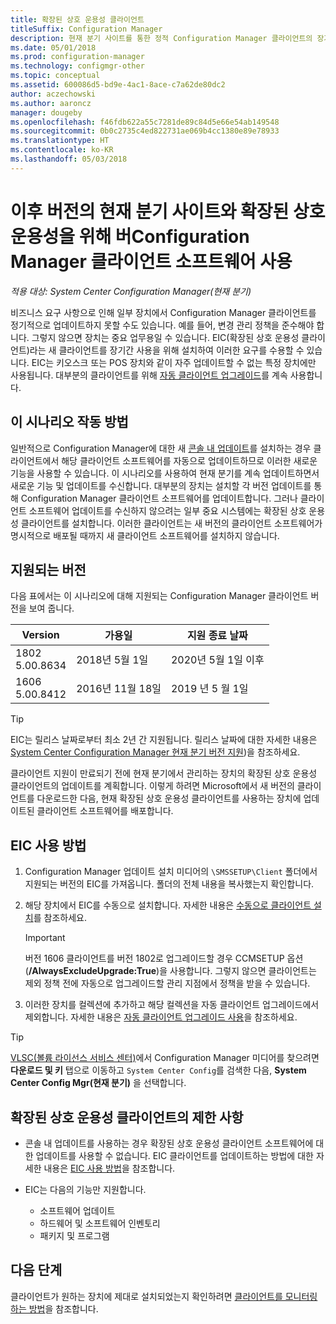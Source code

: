 ```yaml
---
title: 확장된 상호 운용성 클라이언트
titleSuffix: Configuration Manager
description: 현재 분기 사이트를 통한 정적 Configuration Manager 클라이언트의 장기 지원을 위해 확장된 상호 운용성 클라이언트를 사용하는 방법에 대해 알아봅니다.
ms.date: 05/01/2018
ms.prod: configuration-manager
ms.technology: configmgr-other
ms.topic: conceptual
ms.assetid: 600086d5-bd9e-4ac1-8ace-c7a62de80dc2
author: aczechowski
ms.author: aaroncz
manager: dougeby
ms.openlocfilehash: f46fdb622a55c7281de89c84d5e66e54ab149548
ms.sourcegitcommit: 0b0c2735c4ed822731ae069b4cc1380e89e78933
ms.translationtype: HT
ms.contentlocale: ko-KR
ms.lasthandoff: 05/03/2018
---
```

# <a name="use-the-configuration-manager-client-software-for-extended-interoperability-with-future-versions-of-a-current-branch-site"></a>이후 버전의 현재 분기 사이트와 확장된 상호 운용성을 위해 버Configuration Manager 클라이언트 소프트웨어 사용

*적용 대상: System Center Configuration Manager(현재 분기)*  

비즈니스 요구 사항으로 인해 일부 장치에서 Configuration Manager 클라이언트를 정기적으로 업데이트하지 못할 수도 있습니다. 예를 들어, 변경 관리 정책을 준수해야 합니다. 그렇지 않으면 장치는 중요 업무용일 수 있습니다. EIC(확장된 상호 운용성 클라이언트)라는 새 클라이언트를 장기간 사용을 위해 설치하여 이러한 요구를 수용할 수 있습니다. EIC는 키오스크 또는 POS 장치와 같이 자주 업데이트할 수 없는 특정 장치에만 사용됩니다. 대부분의 클라이언트를 위해 [자동 클라이언트 업그레이드](/sccm/core/clients/manage/upgrade/upgrade-clients-for-windows-computers#use-automatic-client-upgrade)를 계속 사용합니다. 

## <a name="how-this-scenario-works"></a>이 시나리오 작동 방법

일반적으로 Configuration Manager에 대한 새 [콘솔 내 업데이트](/sccm/core/servers/manage/install-in-console-updates)를 설치하는 경우 클라이언트에서 해당 클라이언트 소프트웨어를 자동으로 업데이트하므로 이러한 새로운 기능을 사용할 수 있습니다. 이 시나리오를 사용하여 현재 분기를 계속 업데이트하면서 새로운 기능 및 업데이트를 수신합니다. 대부분의 장치는 설치할 각 버전 업데이트를 통해 Configuration Manager 클라이언트 소프트웨어를 업데이트합니다. 그러나 클라이언트 소프트웨어 업데이트를 수신하지 않으려는 일부 중요 시스템에는 확장된 상호 운용성 클라이언트를 설치합니다. 이러한 클라이언트는 새 버전의 클라이언트 소프트웨어가 명시적으로 배포될 때까지 새 클라이언트 소프트웨어를 설치하지 않습니다.



## <a name="supported-versions"></a>지원되는 버전
다음 표에서는 이 시나리오에 대해 지원되는 Configuration Manager 클라이언트 버전을 보여 줍니다.

| Version  | 가용일  | 지원 종료 날짜  |
|---------|---------|---------|
|1802<br/>5.00.8634     | 2018년 5월 1일        | 2020년 5월 1일 이후        |
|1606<br/>5.00.8412     | 2016년 11월 18일        | 2019 년 5 월 1일        |

> [!TIP]  
> EIC는 릴리스 날짜로부터 최소 2년 간 지원됩니다. 릴리스 날짜에 대한 자세한 내용은 [System Center Configuration Manager 현재 분기 버전 지원](/sccm/core/servers/manage/current-branch-versions-supported))을 참조하세요.  

클라이언트 지원이 만료되기 전에 현재 분기에서 관리하는 장치의 확장된 상호 운용성 클라이언트의 업데이트를 계획합니다. 이렇게 하려면 Microsoft에서 새 버전의 클라이언트를 다운로드한 다음, 현재 확장된 상호 운용성 클라이언트를 사용하는 장치에 업데이트된 클라이언트 소프트웨어를 배포합니다.



## <a name="how-to-use-the-eic"></a>EIC 사용 방법

1. Configuration Manager 업데이트 설치 미디어의 `\SMSSETUP\Client` 폴더에서 지원되는 버전의 EIC를 가져옵니다. 폴더의 전체 내용을 복사했는지 확인합니다.  

2. 해당 장치에서 EIC를 수동으로 설치합니다. 자세한 내용은 [수동으로 클라이언트 설치](/sccm/core/clients/deploy/deploy-clients-to-windows-computers#BKMK_Manual)를 참조하세요.  

    > [!Important]  
    > 버전 1606 클라이언트를 버전 1802로 업그레이드할 경우 CCMSETUP 옵션(**/AlwaysExcludeUpgrade:True**)을 사용합니다. 그렇지 않으면 클라이언트는 제외 정책 전에 자동으로 업그레이드할 관리 지점에서 정책을 받을 수 있습니다.

3. 이러한 장치를 컬렉션에 추가하고 해당 컬렉션을 자동 클라이언트 업그레이드에서 제외합니다. 자세한 내용은 [자동 클라이언트 업그레이드 사용](/sccm/core/clients/manage/upgrade/upgrade-clients-for-windows-computers#use-automatic-client-upgrade)을 참조하세요.  

> [!TIP]  
> [VLSC(볼륨 라이선스 서비스 센터)](https://www.microsoft.com/Licensing/servicecenter/Downloads/DownloadsAndKeys.aspx)에서 Configuration Manager 미디어를 찾으려면 **다운로드 및 키** 탭으로 이동하고 `System Center Config`를 검색한 다음, **System Center Config Mgr(현재 분기)** 을 선택합니다.



## <a name="limitations-of-the-extended-interoperability-client"></a>확장된 상호 운용성 클라이언트의 제한 사항

- 콘솔 내 업데이트를 사용하는 경우 확장된 상호 운용성 클라이언트 소프트웨어에 대한 업데이트를 사용할 수 없습니다. EIC 클라이언트를 업데이트하는 방법에 대한 자세한 내용은 [EIC 사용 방법](#how-to-use-the-eic)을 참조합니다.  

- EIC는 다음의 기능만 지원합니다.  

   - 소프트웨어 업데이트  
   - 하드웨어 및 소프트웨어 인벤토리
   - 패키지 및 프로그램



## <a name="next-steps"></a>다음 단계

클라이언트가 원하는 장치에 제대로 설치되었는지 확인하려면 [클라이언트를 모니터링하는 방법](/sccm/core/clients/manage/monitor-clients)을 참조합니다.
